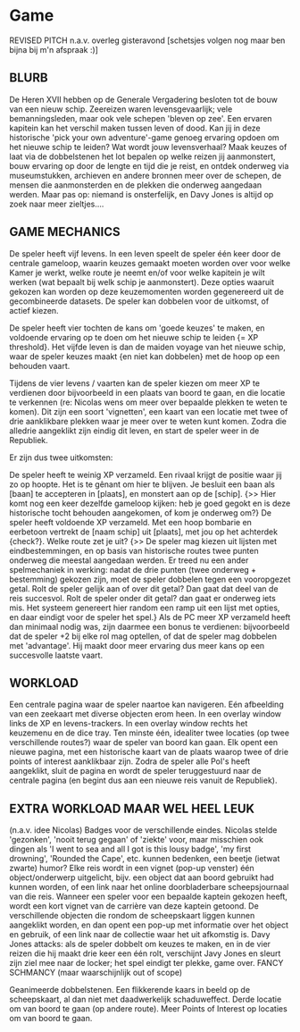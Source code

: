 # Game

REVISED PITCH n.a.v. overleg gisteravond [schetsjes volgen nog maar ben bijna bij m'n afspraak :)]

## BLURB
De Heren XVII hebben op de Generale Vergadering besloten tot de bouw van een nieuw schip. Zeereizen waren levensgevaarlijk; vele bemanningsleden, maar ook vele schepen 'bleven op zee'. Een ervaren kapitein kan het verschil maken tussen leven of dood. Kan jij in deze historische 'pick your own adventure'-game genoeg ervaring opdoen om het nieuwe schip te leiden? Wat wordt jouw levensverhaal? Maak keuzes of laat via de dobbelstenen het lot bepalen op welke reizen jij aanmonstert, bouw ervaring op door de lengte en tijd die je reist, en ontdek onderweg via museumstukken, archieven en andere bronnen meer over de schepen, de mensen die aanmonsterden en de plekken die onderweg aangedaan werden. Maar pas op: niemand is onsterfelijk, en Davy Jones is altijd op zoek naar meer zieltjes....

## GAME MECHANICS
De speler heeft vijf levens. In een leven speelt de speler één keer door de centrale gameloop, waarin keuzes gemaakt moeten worden over voor welke Kamer je werkt, welke route je neemt en/of voor welke kapitein je wilt werken (wat bepaalt bij welk schip je aanmonstert). Deze opties waaruit gekozen kan worden op deze keuzemomenten worden gegenereerd uit de gecombineerde datasets. De speler kan dobbelen voor de uitkomst, of actief kiezen.

De speler heeft vier tochten de kans om 'goede keuzes' te maken, en voldoende ervaring op te doen om het nieuwe schip te leiden {= XP threshold}. Het vijfde leven is dan de maiden voyage van het nieuwe schip, waar de speler keuzes maakt {en niet kan dobbelen} met de hoop op een behouden vaart.

Tijdens de vier levens / vaarten kan de speler kiezen om meer XP te verdienen door bijvoorbeeld in een plaats van boord te gaan, en die locatie te verkennen (re: Nicolas wens om meer over bepaalde plekken te weten te komen). Dit zijn een soort 'vignetten', een kaart van een locatie met twee of drie aanklikbare plekken waar je meer over te weten kunt komen. Zodra die alledrie aangeklikt zijn eindig dit leven, en start de speler weer in de Republiek.

Er zijn dus twee uitkomsten:

De speler heeft te weinig XP verzameld. Een rivaal krijgt de positie waar jij zo op hoopte. Het is te gênant om hier te blijven. Je besluit een baan als [baan] te accepteren in [plaats], en monstert aan op de [schip]. {>> Hier komt nog een keer dezelfde gameloop kijken: heb je goed gegokt en is deze historische tocht behouden aangekomen, of kom je onderweg om?}
De speler heeft voldoende XP verzameld. Met een hoop bombarie en eerbetoon vertrekt de [naam schip] uit [plaats], met jou op het achterdek {check?}. Welke route zet je uit? {>> De speler mag kiezen uit lijsten met eindbestemmingen, en op basis van historische routes twee punten onderweg die meestal aangedaan werden. Er treed nu een ander spelmechaniek in werking: nadat de drie punten (twee onderweg + bestemming) gekozen zijn, moet de speler dobbelen tegen een vooropgezet getal. Rolt de speler gelijk aan of over dit getal? Dan gaat dat deel van de reis succesvol. Rolt de speler onder dit getal? dan gaat er onderweg iets mis. Het systeem genereert hier random een ramp uit een lijst met opties, en daar eindigt voor de speler het spel.} Als de PC meer XP verzameld heeft dan minimaal nodig was, zijn daarmee een bonus te verdienen: bijvoorbeeld dat de speler +2 bij elke rol mag optellen, of dat de speler mag dobbelen met 'advantage'. Hij maakt door meer ervaring dus meer kans op een succesvolle laatste vaart.

## WORKLOAD

Een centrale pagina waar de speler naartoe kan navigeren. Eén afbeelding van een zeekaart met diverse objecten erom heen. In een overlay window links de XP en levens-trackers. In een overlay window rechts het keuzemenu en de dice tray.
Ten minste één, idealiter twee locaties (op twee verschillende routes?) waar de speler van boord kan gaan. Elk opent een nieuwe pagina, met een historische kaart van de plaats waarop twee of drie points of interest aanklikbaar zijn. Zodra de speler alle PoI's heeft aangeklikt, sluit de pagina en wordt de speler teruggestuurd naar de centrale pagina (en begint dus aan een nieuwe reis
vanuit de Republiek).

## EXTRA WORKLOAD MAAR WEL HEEL LEUK

(n.a.v. idee Nicolas) Badges voor de verschillende eindes. Nicolas stelde 'gezonken', 'nooit terug gegaan' of 'ziekte' voor, maar misschien ook dingen als 'I went to sea and all I got is this lousy badge', 'my first drowning', 'Rounded the Cape', etc. kunnen bedenken, een beetje (ietwat zwarte) humor?
Elke reis wordt in een vignet (pop-up venster) één object/onderwerp uitgelicht, bijv. een object dat aan boord gebruikt had kunnen worden, of een link naar het online doorbladerbare scheepsjournaal van die reis.
Wanneer een speler voor een bepaalde kaptein gekozen heeft, wordt een kort vignet van de carrière van deze kaptein getoond.
De verschillende objecten die rondom de scheepskaart liggen kunnen aangeklikt worden, en dan opent een pop-up met informatie over het object en gebruik, of een link naar de collectie waar het uit afkomstig is.
Davy Jones attacks: als de speler dobbelt om keuzes te maken, en in de vier reizen die hij maakt drie keer een één rolt, verschijnt Javy Jones en sleurt zijn ziel mee naar de locker; het spel eindigt ter plekke, game over.
FANCY SCHMANCY (maar waarschijnlijk out of scope)

Geanimeerde dobbelstenen.
Een flikkerende kaars in beeld op de scheepskaart, al dan niet met daadwerkelijk schaduweffect.
Derde locatie om van boord te gaan (op andere route).
Meer Points of Interest op locaties om van boord te gaan.
